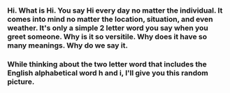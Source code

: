 ### Hi. What is Hi. You say Hi every day no matter the individual. It comes into mind no matter the location, situation, and even weather. It's only a simple 2 letter word you say when you greet someone. Why is it so versitile. Why does it have so many meanings. Why do we say it.
### While thinking about the two letter word that includes the English alphabetical word h and i, I'll give you this random picture.

<!--
**330i/330i** is a ✨ _special_ ✨ repository because its `README.md` (this file) appears on your GitHub profile.
